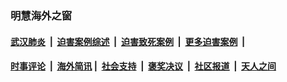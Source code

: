 
### 明慧海外之窗

####  [武汉肺炎](indexes/365.md?t=03011400) &nbsp;|&nbsp;  [迫害案例综述](indexes/328.md?t=03011400) &nbsp;|&nbsp; [迫害致死案例](indexes/277.md?t=03011400)  &nbsp;|&nbsp; [更多迫害案例](indexes/81.md?t=03011400)  &nbsp;|&nbsp; 
####  [时事评论](indexes/19.md?t=03011400) &nbsp;|&nbsp; [海外简讯](indexes/245.md?t=03011400)&nbsp;|&nbsp;  [社会支持](indexes/140.md?t=03011400) &nbsp;|&nbsp; [褒奖决议](indexes/282.md?t=03011400) &nbsp;|&nbsp; [社区报道](indexes/91.md?t=03011400)  &nbsp;|&nbsp; [天人之间](indexes/78.md?t=03011400) 

